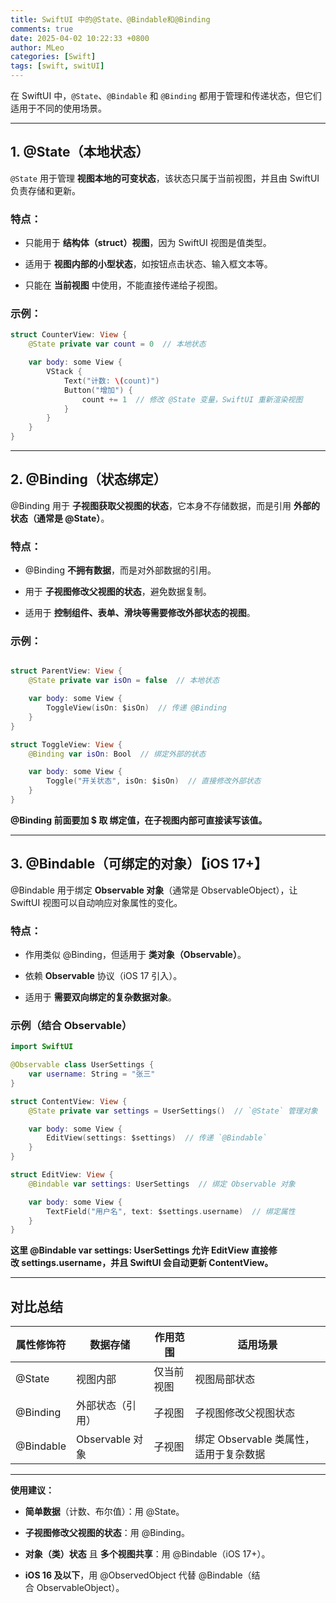 ```yaml
---
title: SwiftUI 中的@State、@Bindable和@Binding
comments: true
date: 2025-04-02 10:22:33 +0800
author: MLeo
categories: [Swift]
tags: [swift, switUI]
---
```



在 SwiftUI 中，`@State`、`@Bindable` 和 `@Binding` 都用于管理和传递状态，但它们适用于不同的使用场景。

----

## 1. @State（本地状态）

`@State` 用于管理 **视图本地的可变状态**，该状态只属于当前视图，并且由 SwiftUI 负责存储和更新。

### **特点：**

* 只能用于 **结构体（struct）视图**，因为 SwiftUI 视图是值类型。

* 适用于 **视图内部的小型状态**，如按钮点击状态、输入框文本等。

* 只能在 **当前视图** 中使用，不能直接传递给子视图。

### **示例：**

```Swift
struct CounterView: View {
    @State private var count = 0  // 本地状态

    var body: some View {
        VStack {
            Text("计数: \(count)")
            Button("增加") {
                count += 1  // 修改 @State 变量，SwiftUI 重新渲染视图
            }
        }
    }
}
```

------

## 2. @Binding（状态绑定）

@Binding 用于 **子视图获取父视图的状态**，它本身不存储数据，而是引用 **外部的状态（通常是 @State）**。

### **特点：**

* @Binding **不拥有数据**，而是对外部数据的引用。

* 用于 **子视图修改父视图的状态**，避免数据复制。

* 适用于 **控制组件、表单、滑块等需要修改外部状态的视图**。

### **示例：**

```swift

struct ParentView: View {
    @State private var isOn = false  // 本地状态

    var body: some View {
        ToggleView(isOn: $isOn)  // 传递 @Binding
    }
}

struct ToggleView: View {
    @Binding var isOn: Bool  // 绑定外部的状态

    var body: some View {
        Toggle("开关状态", isOn: $isOn)  // 直接修改外部状态
    }
}
```

**@Binding 前面要加 $ 取 **绑定值**，在子视图内部可直接读写该值。**

----

## 3. @Bindable（可绑定的对象）【**iOS 17+**】

@Bindable 用于绑定 **Observable 对象**（通常是 ObservableObject），让 SwiftUI 视图可以自动响应对象属性的变化。

### **特点：**

  * 作用类似 @Binding，但适用于 **类对象（Observable）**。

  * 依赖 **Observable** 协议（iOS 17 引入）。

  * 适用于 **需要双向绑定的复杂数据对象**。

### **示例（结合 Observable）**


```swift
import SwiftUI

@Observable class UserSettings {
    var username: String = "张三"
}

struct ContentView: View {
    @State private var settings = UserSettings()  // `@State` 管理对象

    var body: some View {
        EditView(settings: $settings)  // 传递 `@Bindable`
    }
}

struct EditView: View {
    @Bindable var settings: UserSettings  // 绑定 Observable 对象

    var body: some View {
        TextField("用户名", text: $settings.username)  // 绑定属性
    }
}
```
**这里 @Bindable var settings: UserSettings 允许 EditView **直接修改 settings.username**，并且 SwiftUI 会自动更新 ContentView。**

----

## **对比总结**

|属性修饰符|	数据存储|	作用范围|	适用场景|
|--|--|--|--|
|@State	|视图内部	|仅当前视图|视图局部状态|（如计数、按钮状态）|
|@Binding	|外部状态（引用）|	子视图	|子视图修改父视图状态|
|@Bindable|	Observable 对象|	子视图|	绑定 Observable 类属性，适用于复杂数据|

----

**使用建议：**

  * **简单数据**（计数、布尔值）：用 @State。

  * **子视图修改父视图的状态**：用 @Binding。

  * **对象（类）状态** 且 **多个视图共享**：用 @Bindable（iOS 17+）。

  * **iOS 16 及以下**，用 @ObservedObject 代替 @Bindable（结合 ObservableObject）。
